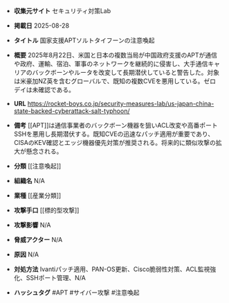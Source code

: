 - **収集元サイト**
セキュリティ対策Lab

- **掲載日**
2025-08-28

- **タイトル**
国家支援APTソルトタイフーンの注意喚起

- **概要**
2025年8月22日、米国と日本の複数当局が中国政府支援のAPTが通信や政府、運輸、宿泊、軍事のネットワークを継続的に侵害し、大手通信キャリアのバックボーンやルータを改変して長期潜伏していると警告した。対象は米豪加NZ英を含むグローバルで、既知の複数CVEを悪用している。ゼロデイは未確認である。

- **URL**
https://rocket-boys.co.jp/security-measures-lab/us-japan-china-state-backed-cyberattack-salt-typhoon/

- **備考**
[[APT]]は通信事業者のバックボーン機器を狙いACL改変や高番ポートSSHを悪用し長期潜伏する。既知CVEの迅速なパッチ適用が重要であり、CISAのKEV確認とエッジ機器優先対策が推奨される。将来的に類似攻撃の拡大が懸念される。

- **分類**
[[注意喚起]]

- **組織名**
N/A

- **業種**
[[産業分類]]

- **攻撃手口**
[[標的型攻撃]]

- **攻撃影響**
N/A

- **脅威アクター**
N/A

- **原因**
N/A

- **対処方法**
Ivantiパッチ適用、PAN-OS更新、Cisco脆弱性対策、ACL監視強化、SSHポート管理、N/A

- **ハッシュタグ**
#APT #サイバー攻撃 #注意喚起
